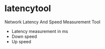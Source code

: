 # latencytool

Network Latency And Speed Measurement Tool 
- Latency measurement in ms
- Down speed
- Up speed
